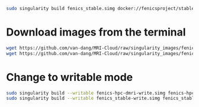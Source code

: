 
```bash
sudo singularity build fenics_stable.simg docker://fenicsproject/stablesudo singularity build fenics-hpc-dmri.simg build_image_source_dmri
```

# Download images from the terminal
```bash
wget https://github.com/van-dang/MRI-Cloud/raw/singularity_images/fenics-hpc-dmri.simg
wget https://github.com/van-dang/MRI-Cloud/raw/singularity_images/fenics_stable.simg
```

# Change to writable mode
```bash
sudo singularity build --writable fenics-hpc-dmri-write.simg fenics-hpc-dmri.simg
sudo singularity build --writable fenics_stable-write.simg fenics_stable.simg
```
